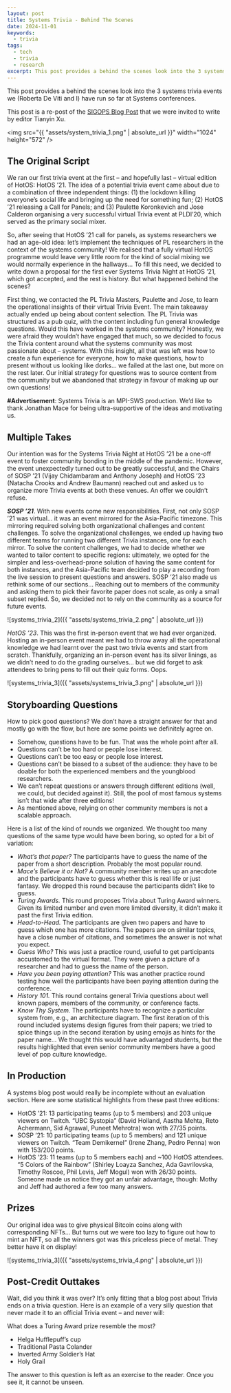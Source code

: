 ```yaml
---
layout: post
title: Systems Trivia - Behind The Scenes
date: 2024-11-01
keywords:
  - trivia
tags:
  - tech
  - trivia
  - research
excerpt: This post provides a behind the scenes look into the 3 systems trivia events we have run so far at Systems conferences.
---
```


This post provides a behind the scenes look into the 3 systems trivia events we (Roberta De Viti and I) have run so far at Systems conferences.

This post is a re-post of the [SIGOPS Blog Post](https://www.sigops.org/2023/systems-trivia-behind-the-scenes/) that we were invited to write by editor Tianyin Xu.

<img src="{{ "assets/system_trivia_1.png" | absolute_url }}" width="1024" height="572" />

## The Original Script

We ran our first trivia event at the first – and hopefully last – virtual edition of HotOS: HotOS ’21. The  idea of a potential trivia event came about due to a combination of three independent things: (1) the lockdown killing everyone’s social life and bringing up the need for something fun; (2) HotOS ’21 releasing a Call for Panels; and (3) Paulette Koronkevich and Jose Calderon organising a very successful virtual Trivia event at PLDI’20, which served as the primary social mixer.

So, after seeing that HotOS ’21 call for panels, as systems researchers we had an age-old idea: let’s implement the techniques of PL researchers in the context of the systems community! We realised that a fully virtual HotOS programme would leave very little room for the kind of social mixing we would normally experience in the hallways… To fill this need, we decided to write down a proposal for the first ever Systems Trivia Night at HotOS ’21, which got accepted, and the rest is history. But what happened behind the scenes?

First thing, we contacted the PL Trivia Masters, Paulette and Jose, to learn the operational insights of their virtual Trivia Event. The main takeaway actually ended up being about content selection. The PL Trivia was structured as a pub quiz, with the content including fun general knowledge questions. Would this have worked in the systems community? Honestly, we were afraid they wouldn’t have engaged that much, so we decided to focus the Trivia content around what the systems community was most passionate about – systems. With this insight, all that was left was how to create a fun experience for everyone, how to make questions, how to present without us looking like dorks… we failed at the last one, but more on the rest later. Our initial strategy for questions was to source content from the community but we abandoned that strategy in favour of making up our own questions! 

**#Advertisement**: Systems Trivia is an MPI-SWS production. We’d like to thank Jonathan Mace for being ultra-supportive of the ideas and motivating us.

## Multiple Takes

Our intention was for the Systems Trivia Night at HotOS ’21 be a one-off event to foster community bonding in the middle of the pandemic. However, the event unexpectedly turned out to be greatly successful, and the Chairs of SOSP ’21 (Vijay Chidambaram and Anthony Joseph) and HotOS ’23 (Natacha Crooks and Andrew Baumann) reached out and asked us to organize more Trivia events at both these venues. An offer we couldn’t refuse.

***SOSP ’21***. With new events come new responsibilities. First, not only SOSP ’21 was virtual… it was an event mirrored for the Asia-Pacific timezone.  This mirroring required solving both organizational challenges and content challenges. To solve the organizational challenges, we ended up having two different teams for running two different Trivia instances, one for each mirror. To solve the content challenges, we had to decide whether we wanted to tailor content to specific regions: ultimately, we opted for the simpler and less-overhead-prone solution of having the same content for both instances, and the Asia-Pacific team decided to play a recording from the live session to present questions and answers. SOSP ’21 also made us rethink some of our sections… Reaching out to members of the community and asking them to pick their favorite paper does not scale, as only a small subset replied. So, we decided not to rely on the community as a source for future events.

![systems_trivia_2]({{ "assets/systems_trivia_2.png" | absolute_url }})

*HotOS ’23*. This was the first in-person event that we had ever organized. Hosting an in-person event meant we had to throw away all the operational knowledge we had learnt over the past two trivia events and start from scratch. Thankfully, organizing an in-person event has its silver linings, as we didn’t need to do the grading ourselves… but we did forget to ask attendees to bring pens to fill out their quiz forms. Oops.

![systems_trivia_3]({{ "assets/systems_trivia_3.png" | absolute_url }})

## Storyboarding Questions

How to pick good questions? We don’t have a straight answer for that and mostly go with the flow, but here are some points we definitely agree on.

+ Somehow, questions have to be fun. That was the whole point after all.
+ Questions can’t be too hard or people lose interest.
+ Questions can’t be too easy or people lose interest.
+ Questions can’t be biased to a subset of the audience: they have to be doable for both the experienced members and the youngblood researchers.
+ We can’t repeat questions or answers through different editions (well, we could, but decided against it). Still, the pool of most famous systems isn’t that wide after three editions!
+ As mentioned above, relying on other community members is not a scalable approach.

Here is a list of the kind of rounds we organized. We thought too many questions of the same type would have been boring, so opted for a bit of variation:

+ *What’s that paper?* The participants have to guess the name of the paper from a short description. Probably the most popular round.
+ *Mace’s Believe it or Not?* A community member writes up an anecdote and the participants have to guess whether this is real life or just fantasy. We dropped this round because the participants didn’t like to guess.
+ *Turing Awards.* This round proposes Trivia about Turing Award winners. Given its limited number and even more limited diversity, it didn’t make it past the first Trivia edition.
+ *Head-to-Head.* The participants are given two papers and have to guess which one has more citations. The papers are on similar topics, have a close number of citations, and sometimes the answer is not what you expect.
+ *Guess Who?* This was just a practice round, useful to get participants accustomed to the virtual format. They were given a picture of a researcher and had to guess the name of the person.
+ *Have you been paying attention?* This was another practice round testing how well the participants have been paying attention during the conference.
+ *History 101.* This round contains general Trivia questions about well known papers, members of the community, or conference facts.
+ *Know Thy System.* The participants have to recognize a particular system from, e.g., an architecture diagram. The first iteration of this round included systems design figures from their papers; we tried to spice things up in the second iteration by using emojis as hints for the paper name… We thought this would have advantaged students, but the results highlighted that even senior community members have a good level of pop culture knowledge.

## In Production

A systems blog post would really be incomplete without an evaluation section. Here are some statistical highlights from these past three editions:

+ HotOS ’21: 13 participating teams (up to 5 members) and 203 unique viewers on Twitch. “UBC Systopia” (David Holland, Aastha Mehta, Reto Achermann, Sid Agrawal, Puneet Mehrotra) won with 27/35 points.
+ SOSP ’21: 10 participating teams (up to 5 members) and 121 unique viewers on Twitch. “Team Demikernel” (Irene Zhang, Pedro Penna) won with 153/200 points.
+ HotOS ’23: 11 teams (up to 5 members each) and ~100 HotOS attendees. “5 Colors of the Rainbow” (Shirley Loayza Sanchez, Ada Gavrilovska, Timothy Roscoe, Phil Levis, Jeff Mogul) won with 26/30 points. Someone made us notice they got an unfair advantage, though: Mothy and Jeff had authored a few too many answers. 

## Prizes

Our original idea was to give physical Bitcoin coins along with corresponding NFTs… But turns out we were too lazy to figure out how to mint an NFT, so all the winners got was this priceless piece of metal. They better have it on display!

![systems_trivia_3]({{ "assets/systems_trivia_4.png" | absolute_url }})

## Post-Credit Outtakes

Wait, did you think it was over? It’s only fitting that a blog post about Trivia ends on a trivia question. Here is an example of a very silly question that never made it to an official Trivia event – and never will:

What does a Turing Award prize resemble the most?

+ Helga Hufflepuff’s cup
+ Traditional Pasta Colander
+ Inverted Army Soldier’s Hat 
+ Holy Grail

The answer to this question is left as an exercise to the reader. Once you see it, it cannot be unseen.